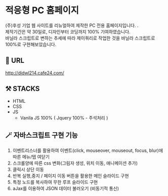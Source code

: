 # 적응형 PC 홈페이지
(주)후성 기업 웹 사이트를 리뉴얼하여 제작한 PC 전용 홈페이지입니다. .<br>
제작기간은 약 30일로, 디자인부터 코딩까지 100% 기여하였습니다.<br>
바닐라 스크립트로 변하는 추세에 따라 제이쿼리로 작업한 것을 바닐라 스크립트로 100%로 구현해보았습니다.

## 🔗 URL
http://didwl214.cafe24.com/

## ⚒️ STACKS
* HTML
* CSS
* JS
  + Vanila JS 100% ( Jquery 100% - 주석처리 )

## 🪄 자바스크립트 구현 기능
1. 이벤트리스너를 활용하여 이벤트(click, mouseover, mouseout, focus, blur)에 따른 메뉴/탭 여닫기
2. 스크롤양에 따른 css 변화(그림자 생성, 위치 이동, 애니메이션 추가)
3. 클릭시 상단 이동
4. 반복 실행,중지 / 페이지 이동 버튼을 활용한 메인 슬라이드 구현
5. 특정 노드를 복사하여 무한 루프 슬라이드 구현
6. aJax를 이용하여 JSON 데이터 불러오기 (비동기적 통신)


